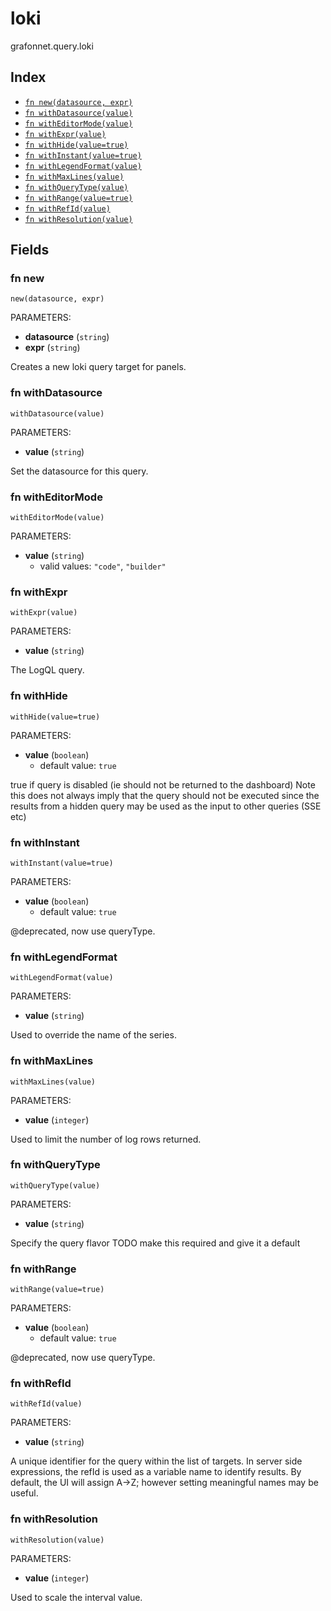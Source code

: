 # loki

grafonnet.query.loki

## Index

* [`fn new(datasource, expr)`](#fn-new)
* [`fn withDatasource(value)`](#fn-withdatasource)
* [`fn withEditorMode(value)`](#fn-witheditormode)
* [`fn withExpr(value)`](#fn-withexpr)
* [`fn withHide(value=true)`](#fn-withhide)
* [`fn withInstant(value=true)`](#fn-withinstant)
* [`fn withLegendFormat(value)`](#fn-withlegendformat)
* [`fn withMaxLines(value)`](#fn-withmaxlines)
* [`fn withQueryType(value)`](#fn-withquerytype)
* [`fn withRange(value=true)`](#fn-withrange)
* [`fn withRefId(value)`](#fn-withrefid)
* [`fn withResolution(value)`](#fn-withresolution)

## Fields

### fn new

```jsonnet
new(datasource, expr)
```

PARAMETERS:

* **datasource** (`string`)
* **expr** (`string`)

Creates a new loki query target for panels.
### fn withDatasource

```jsonnet
withDatasource(value)
```

PARAMETERS:

* **value** (`string`)

Set the datasource for this query.
### fn withEditorMode

```jsonnet
withEditorMode(value)
```

PARAMETERS:

* **value** (`string`)
   - valid values: `"code"`, `"builder"`


### fn withExpr

```jsonnet
withExpr(value)
```

PARAMETERS:

* **value** (`string`)

The LogQL query.
### fn withHide

```jsonnet
withHide(value=true)
```

PARAMETERS:

* **value** (`boolean`)
   - default value: `true`

true if query is disabled (ie should not be returned to the dashboard)
Note this does not always imply that the query should not be executed since
the results from a hidden query may be used as the input to other queries (SSE etc)
### fn withInstant

```jsonnet
withInstant(value=true)
```

PARAMETERS:

* **value** (`boolean`)
   - default value: `true`

@deprecated, now use queryType.
### fn withLegendFormat

```jsonnet
withLegendFormat(value)
```

PARAMETERS:

* **value** (`string`)

Used to override the name of the series.
### fn withMaxLines

```jsonnet
withMaxLines(value)
```

PARAMETERS:

* **value** (`integer`)

Used to limit the number of log rows returned.
### fn withQueryType

```jsonnet
withQueryType(value)
```

PARAMETERS:

* **value** (`string`)

Specify the query flavor
TODO make this required and give it a default
### fn withRange

```jsonnet
withRange(value=true)
```

PARAMETERS:

* **value** (`boolean`)
   - default value: `true`

@deprecated, now use queryType.
### fn withRefId

```jsonnet
withRefId(value)
```

PARAMETERS:

* **value** (`string`)

A unique identifier for the query within the list of targets.
In server side expressions, the refId is used as a variable name to identify results.
By default, the UI will assign A->Z; however setting meaningful names may be useful.
### fn withResolution

```jsonnet
withResolution(value)
```

PARAMETERS:

* **value** (`integer`)

Used to scale the interval value.